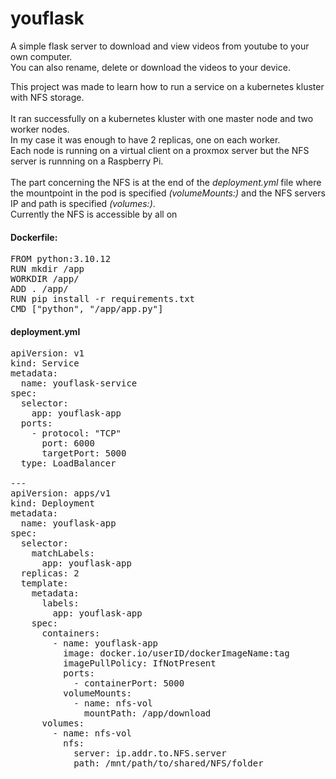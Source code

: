 # youflask
A simple flask server to download and view videos from youtube to your own computer.</br>
You can also rename, delete or download the videos to your device.</br>

This project was made to learn how to run a service on a kubernetes kluster with NFS storage.</br>
</br>
It ran successfully on a kubernetes kluster with one master node and two worker nodes.</br>
In my case it was enough to have 2 replicas, one on each worker.</br>
Each node is running on a virtual client on a proxmox server but the NFS server is runnning on a Raspberry Pi.</br>
</br>
The part concerning the NFS is at the end of the *deployment.yml* file where the mountpoint in the pod is specified *(volumeMounts:)* and the NFS servers IP and path is specified *(volumes:)*.</br>
Currently the NFS is accessible by all on 

#### Dockerfile:
<pre>
FROM python:3.10.12
RUN mkdir /app
WORKDIR /app/
ADD . /app/
RUN pip install -r requirements.txt
CMD ["python", "/app/app.py"]
</pre>

#### deployment.yml
<pre>
apiVersion: v1
kind: Service
metadata:
  name: youflask-service
spec:
  selector:
    app: youflask-app
  ports:
    - protocol: "TCP"
      port: 6000
      targetPort: 5000
  type: LoadBalancer

---
apiVersion: apps/v1
kind: Deployment
metadata:
  name: youflask-app
spec:
  selector:
    matchLabels:
      app: youflask-app
  replicas: 2
  template:
    metadata:
      labels:
        app: youflask-app
    spec:
      containers:
        - name: youflask-app
          image: docker.io/userID/dockerImageName:tag
          imagePullPolicy: IfNotPresent
          ports:
            - containerPort: 5000
          volumeMounts:
            - name: nfs-vol
              mountPath: /app/download
      volumes:
        - name: nfs-vol
          nfs:
            server: ip.addr.to.NFS.server
            path: /mnt/path/to/shared/NFS/folder
</pre>
